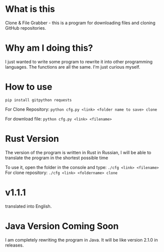 # What is this
Clone &amp; File Grabber - this is a program for downloading files and cloning GitHub repositories.

# Why am I doing this?

I just wanted to write some program to rewrite it into other programming languages. The functions are all the same. I'm just curious myself.

# How to use

`pip install gitpython requests`

For Clone Repository: `python cfg.py <link> <folder name to save> clone`

For download file: `python cfg.py <link> <filename>`

# Rust Version

The version of the program is written in Rust in Russian, I will be able to translate the program in the shortest possible time

To use it, open the folder in the console and type: ``./cfg <link> <filename>``
For clone repository: ``./cfg <link> <foldername> clone``

# v1.1.1

translated into English.

# Java Version Coming Soon

I am completely rewriting the program in Java. It will be like version 2.1.0 in releases.
